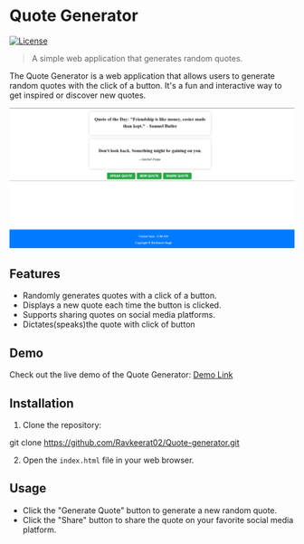 # Quote Generator

[![License](https://img.shields.io/badge/license-MIT-blue.svg)](https://github.com/Ravkeerat02/Quote-generator/blob/main/LICENSE)

> A simple web application that generates random quotes.

The Quote Generator is a web application that allows users to generate random quotes with the click of a button. It's a fun and interactive way to get inspired or discover new quotes.

![Quote Generator](https://github.com/Ravkeerat02/Quote-generator/blob/master/ss/Updated.png)

## Features

- Randomly generates quotes with a click of a button.
- Displays a new quote each time the button is clicked.
- Supports sharing quotes on social media platforms.
- Dictates(speaks)the quote with click of button  

## Demo

Check out the live demo of the Quote Generator: [Demo Link](https://quote-generator-eight-beta.vercel.app/)

## Installation

1. Clone the repository:

  git clone https://github.com/Ravkeerat02/Quote-generator.git

2. Open the `index.html` file in your web browser.

## Usage

- Click the "Generate Quote" button to generate a new random quote.
- Click the "Share" button to share the quote on your favorite social media platform.
